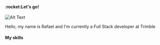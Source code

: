<h4> :rocket:Let's go!</h4>

![Alt Text](https://steemitimages.com/0x0/https://media.giphy.com/media/l41m4fSSzstAJ4sBG/giphy.gif)

<p>Hello, my name is Rafael and I'm currently a Full Stack developer at Trimble</p>

<h4>My skills</h4>

